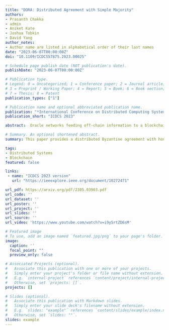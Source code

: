 ```yaml
---
title: "DORA: Distributed Agreement with Simple Majority"
authors:
- Prasanth Chakka
- admin
- Aniket Kate
- Joshua Tobkin
- David Yang
author_notes:
- Author name are listed in alphabetical order of their last names
date: "2023-06-07T00:00:00Z"
doi: "10.1109/ICDCS57875.2023.00025"

# Schedule page publish date (NOT publication's date).
publishDate: "2023-06-07T00:00:00Z"

# Publication type.
# Legend: 0 = Uncategorized; 1 = Conference paper; 2 = Journal article;
# 3 = Preprint / Working Paper; 4 = Report; 5 = Book; 6 = Book section;
# 7 = Thesis; 8 = Patent
publication_types: ["1"]

# Publication name and optional abbreviated publication name.
publication: "*International Conference on Distributed Computing Systems 2023*"
publication_short: "ICDCS 2023"

abstract:  Oracle networks feeding off-chain information to a blockchain are required to solve a distributed agreement problem since these networks receive information from multiple sources and at different times. We make a key observation that in most cases, the value obtained by oracle network nodes from multiple information sources are in close proximity. We deﬁne a notion of agreement distance and leverage the availability of a state machine replication (SMR) service to solve this distributed agreement problem with an honest simple majority of nodes instead of the conventional requirement of an honest super majority of nodes. Values from multiple nodes being in close proximity, therefore, forming a coherent cluster, is one of the keys to its efﬁciency. Our asynchronous protocol also embeds a fallback mechanism if the coherent cluster formation fails.  Through simulations using real-world exchange data from seven prominent exchanges, we show that even for very small agreement distance values, the protocol would be able to form coherent clusters and therefore, can safely tolerate up to 1/2 fraction of Byzantine nodes. We also show that, for a small statistical error, it is possible to choose the size of the oracle network to be signiﬁcantly smaller than the entire system tolerating up to a 1/3 fraction of Byzantine failures. This allows the oracle network to operate much more efﬁciently and horizontally scale much better.

# Summary. An optional shortened abstract.
summary: This paper provides a distributed Byzantine agreement with honest simple majority when State Machine Replication (SMR) is available as an ordering primitive.

tags:
- Distributed Systems
- Blockchain
featured: false

links:
 - name: "ICDCS 2023 version"
   url: "https://ieeexplore.ieee.org/document/10272471"

url_pdf: https://arxiv.org/pdf/2305.03903.pdf
url_code: ''
url_dataset: ''
url_poster: ''
url_project: ''
url_slides: ''
url_source: ''
url_video: 'https://www.youtube.com/watch?v=i9ySrtZD6sM'

# Featured image
# To use, add an image named `featured.jpg/png` to your page's folder. 
image:
  caption: ''
  focal_point: ""
  preview_only: false

# Associated Projects (optional).
#   Associate this publication with one or more of your projects.
#   Simply enter your project's folder or file name without extension.
#   E.g. `internal-project` references `content/project/internal-project/index.md`.
#   Otherwise, set `projects: []`.
projects: []

# Slides (optional).
#   Associate this publication with Markdown slides.
#   Simply enter your slide deck's filename without extension.
#   E.g. `slides: "example"` references `content/slides/example/index.md`.
#   Otherwise, set `slides: ""`.
slides: example
---
```


